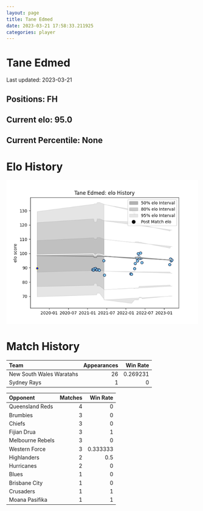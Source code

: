 ```yaml
---  
layout: page  
title: Tane Edmed  
date: 2023-03-21 17:58:33.211925  
categories: player  
---
```

# Tane Edmed


Last updated: 2023-03-21
## Positions: FH

## Current elo: 95.0

## Current Percentile: None

# Elo History


![elo history](history_TaneEdmed.png)
# Match History


| Team                     |   Appearances |   Win Rate |
|:-------------------------|--------------:|-----------:|
| New South Wales Waratahs |            26 |   0.269231 |
| Sydney Rays              |             1 |   0        |

| Opponent         |   Matches |   Win Rate |
|:-----------------|----------:|-----------:|
| Queensland Reds  |         4 |   0        |
| Brumbies         |         3 |   0        |
| Chiefs           |         3 |   0        |
| Fijian Drua      |         3 |   1        |
| Melbourne Rebels |         3 |   0        |
| Western Force    |         3 |   0.333333 |
| Highlanders      |         2 |   0.5      |
| Hurricanes       |         2 |   0        |
| Blues            |         1 |   0        |
| Brisbane City    |         1 |   0        |
| Crusaders        |         1 |   1        |
| Moana Pasifika   |         1 |   1        |